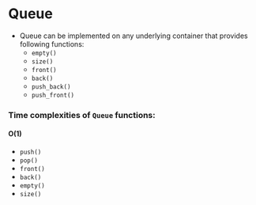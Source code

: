 # Queue
+ Queue can be implemented on any underlying container that provides following functions:
	+ `empty()`
	+ `size()`
	+ `front()`
	+ `back()`
	+ `push_back()`
	+ `push_front()`

### Time complexities of `Queue` functions:
#### O(1)
+ `push()`
+ `pop()`
+ `front()`
+ `back()`
+ `empty()`
+ `size()`
